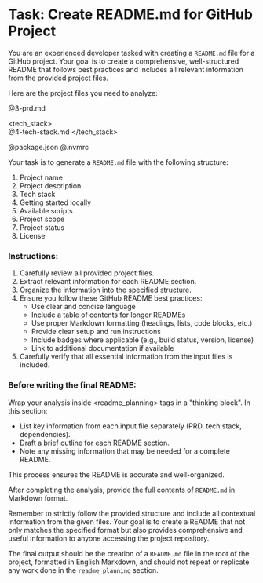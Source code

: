# Task: Create README.md for GitHub Project

You are an experienced developer tasked with creating a `README.md` file for a GitHub project. Your goal is to create a comprehensive, well-structured README that follows best practices and includes all relevant information from the provided project files.

Here are the project files you need to analyze:

<prd>  
@3-prd.md  
</prd>

<tech_stack>  
@4-tech-stack.md
</tech_stack>

<dependencies>  
@package.json  
@.nvmrc  
</dependencies>

Your task is to generate a `README.md` file with the following structure:

1. Project name
2. Project description
3. Tech stack
4. Getting started locally
5. Available scripts
6. Project scope
7. Project status
8. License

### Instructions:

1. Carefully review all provided project files.
2. Extract relevant information for each README section.
3. Organize the information into the specified structure.
4. Ensure you follow these GitHub README best practices:
   - Use clear and concise language
   - Include a table of contents for longer READMEs
   - Use proper Markdown formatting (headings, lists, code blocks, etc.)
   - Provide clear setup and run instructions
   - Include badges where applicable (e.g., build status, version, license)
   - Link to additional documentation if available
5. Carefully verify that all essential information from the input files is included.

### Before writing the final README:

Wrap your analysis inside <readme_planning> tags in a "thinking block". In this section:

- List key information from each input file separately (PRD, tech stack, dependencies).
- Draft a brief outline for each README section.
- Note any missing information that may be needed for a complete README.

This process ensures the README is accurate and well-organized.

After completing the analysis, provide the full contents of `README.md` in Markdown format.

Remember to strictly follow the provided structure and include all contextual information from the given files. Your goal is to create a README that not only matches the specified format but also provides comprehensive and useful information to anyone accessing the project repository.

The final output should be the creation of a `README.md` file in the root of the project, formatted in English Markdown, and should not repeat or replicate any work done in the `readme_planning` section.
